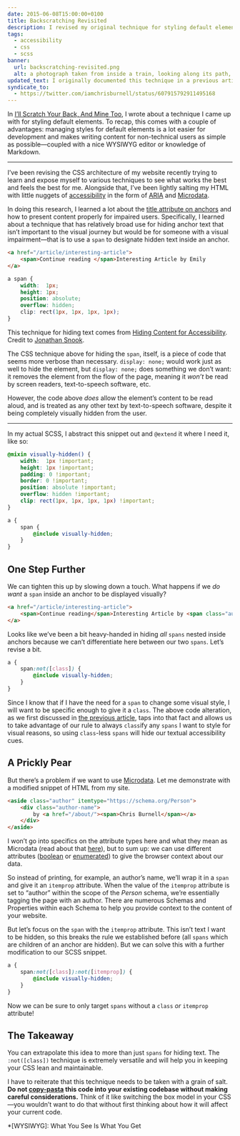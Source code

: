 ```yaml
---
date: 2015-06-08T15:00:00+0100
title: Backscratching Revisited
description: I revised my original technique for styling default elements and took it a step further to scratch the greatest number of backs.
tags:
  - accessibility
  - css
  - scss
banner:
  url: backscratching-revisited.png
  alt: a photograph taken from inside a train, looking along its path, which curves, showing the sides of the cars and the rocky path that the tracks rest on, with trees and mountains surrounding the path
updated_text: I originally documented this technique in a previous article, <a href="https://chrisburnell.com/article/ill-scratch-your-back/">I’ll Scratch Your Back, And Mine Too</a>, but have updated the techniques and explanation here to reflect accessibility needs and to better convey the message; although, I no longer use Microdata, opting for [Microformats](http://microformats.org/) instead.
syndicate_to:
  - https://twitter.com/iamchrisburnell/status/607915792911495168
---
```


In [I’ll Scratch Your Back, And Mine Too](/article/ill-scratch-your-back/), I wrote about a technique I came up with for styling default elements. To recap, this comes with a couple of advantages: managing styles for default elements is a lot easier for development and makes writing content for non-technical users as simple as possible—coupled with a nice WYSIWYG editor or knowledge of Markdown.

--------

I’ve been revising the CSS architecture of my website recently trying to learn and expose myself to various techniques to see what works the best and feels the best for me. Alongside that, I’ve been lightly salting my HTML with little nuggets of [accessibility](https://www.a11yproject.com/) in the form of [ARIA](http://html5doctor.com/using-aria-in-html/) and [Microdata](https://schema.org/docs/documents.html).

In doing this research, I learned a lot about the [title attribute on anchors](https://silktide.com/blog/i-thought-title-text-improved-accessibility-i-was-wrong/) and how to present content properly for impaired users. Specifically, I learned about a technique that has relatively broad use for hiding anchor text that isn’t important to the visual journey but would be for someone with a visual impairment—that is to use a `span` to designate hidden text inside an anchor.

```html
<a href="/article/interesting-article">
	<span>Continue reading </span>Interesting Article by Emily
</a>
```

```css
a span {
	width:  1px;
	height: 1px;
	position: absolute;
	overflow: hidden;
	clip: rect(1px, 1px, 1px, 1px);
}
```

<aside><p>This technique for hiding text comes from <a href="https://snook.ca/archives/html_and_css/hiding-content-for-accessibility" rel="external noopener">Hiding Content for Accessibility</a>. Credit to <a href="https://snook.ca" rel="external noopener">Jonathan Snook</a>.</p></aside>

The CSS technique above for hiding the `span`, itself, is a piece of code that seems more verbose than necessary. `display: none;` would work just as well to hide the element, but `display: none;` does something we don’t want: it removes the element from the flow of the page, meaning it *won’t* be read by screen readers, text-to-speech software, etc.

However, the code above *does* allow the element’s content to be read aloud, and is treated as any other text by text-to-speech software, despite it being completely visually hidden from the user.

--------

In my actual SCSS, I abstract this snippet out and `@extend` it where I need it, like so:

```scss
@mixin visually-hidden() {
	width:  1px !important;
	height: 1px !important;
	padding: 0 !important;
	border: 0 !important;
	position: absolute !important;
	overflow: hidden !important;
	clip: rect(1px, 1px, 1px, 1px) !important;
}

a {
	span {
		@include visually-hidden;
	}
}
```

## One Step Further

We can tighten this up by slowing down a touch. What happens if we *do want* a `span` inside an anchor to be displayed visually?

```html
<a href="/article/interesting-article">
	<span>Continue reading</span>Interesting Article by <span class="author--emily">Emily</span>
</a>
```

Looks like we’ve been a bit heavy-handed in hiding *all* `spans` nested inside anchors because we can’t differentiate here between our two `spans`. Let’s revise a bit.

```scss
a {
	span:not([class]) {
		@include visually-hidden;
	}
}
```

Since I know that if I have the need for a `span` to change some visual style, I will want to be specific enough to give it a `class`. The above code alteration, as we first discussed in [the previous article](/article/ill-scratch-your-back/), taps into that fact and allows us to take advantage of our rule to always `class`ify any `spans` I want to style for visual reasons, so using `class`-less `spans` will hide our textual accessibility cues.

## A Prickly Pear

But there’s a problem if we want to use [Microdata](https://schema.org/docs/documents.html). Let me demonstrate with a modified snippet of HTML from my site.

```html
<aside class="author" itemtype="https://schema.org/Person">
	<div class="author-name">
		by <a href="/about/"><span>Chris Burnell</span></a>
	</div>
</aside>
```

I won’t go into specifics on the attribute types here and what they mean as Microdata (read about that [here](https://schema.org/Person)), but to sum up: we can use different attributes ([boolean](https://html.spec.whatwg.org/#boolean-attributes) or [enumerated](https://html.spec.whatwg.org/#keywords-and-enumerated-attributes)) to give the browser context about our data.

So instead of printing, for example, an author’s name, we’ll wrap it in a `span` and give it an `itemprop` attribute. When the value of the `itemprop` attribute is set to <q>author</q> within the scope of the *Person* schema, we’re essentially tagging the page with an author. There are numerous Schemas and Properties within each Schema to help you provide context to the content of your website.

But let’s focus on the `span` with the `itemprop` attribute. This isn’t text I want to be hidden, so this breaks the rule we established before (all `spans` which are children of an anchor are hidden). But we can solve this with a further modification to our SCSS snippet.

```scss
a {
	span:not([class]):not([itemprop]) {
		@include visually-hidden;
	}
}
```

Now we can be sure to only target `spans` without a `class` *or* `itemprop` attribute!

## The Takeaway

You can extrapolate this idea to more than just `spans` for hiding text. The `:not([class])` technique is extremely versatile and will help you in keeping your CSS lean and maintainable.

I have to reiterate that this technique needs to be taken with a grain of salt. **Do not [copy-pasta](https://gifs.chrisburnell.com/copypasta.gif "Copy and Paste") this code into your existing codebase without making careful considerations.** Think of it like switching the box model in your CSS—you wouldn’t want to do that without first thinking about how it will affect your current code.

*[WYSIWYG]: What You See Is What You Get
